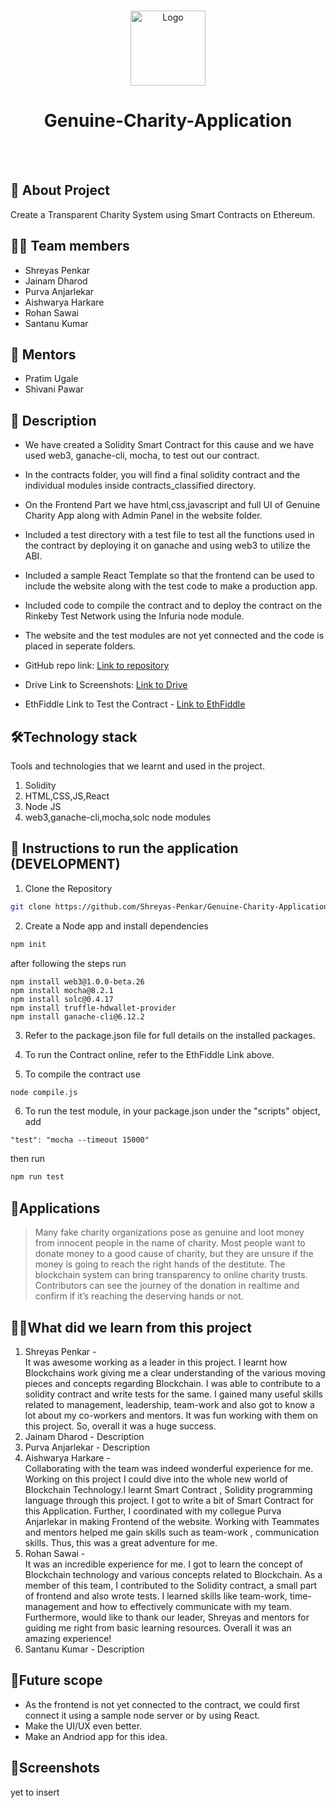 
<br />
<p align="center">
       <img src="https://drive.google.com/uc?export=view&id=17oE81x8pLWTI3GjqXKJKAtfxnJMUpdNl" alt="Logo" width="120" height="120">


  <h1 align="center">Genuine-Charity-Application</h1>
    <br><br>
  </p>
</p>


## 🤔 About Project

Create a Transparent Charity System using Smart Contracts on Ethereum.
## 👨‍💻 Team members
* Shreyas Penkar
* Jainam Dharod
* Purva Anjarlekar
* Aishwarya Harkare
* Rohan Sawai
* Santanu Kumar

## 🙏 Mentors
* Pratim Ugale
* Shivani Pawar

## 📃 Description

* We have created a Solidity Smart Contract for this cause and we have used web3, ganache-cli, mocha, to test out our contract.

* In the contracts folder, you will find a final solidity contract and the individual modules inside contracts_classified directory.

* On the Frontend Part we have html,css,javascript and full UI of Genuine Charity App along with Admin Panel in the website folder.

* Included a test directory with a test file to test all the functions used in the contract by deploying it on ganache and using web3 to utilize the ABI.

* Included a sample React Template so that the frontend can be used to include the website along with the test code to make a production app.

* Included code to compile the contract and to deploy the contract on the Rinkeby Test Network using the Infuria node module.

* The website and the test modules are not yet connected and the code is placed in seperate folders.

* GitHub repo link: [Link to repository](https://github.com/Shreyas-Penkar/Genuine-Charity-Application)
* Drive Link to Screenshots: [Link to Drive](https://github.com/Shreyas-Penkar/Genuine-Charity-Application)
* EthFiddle Link to Test the Contract - [Link to EthFiddle](https://ethfiddle.com/4iviewhMlS)

## 🛠Technology stack

Tools and technologies that we learnt and used in the project.

1. Solidity
2. HTML,CSS,JS,React
3. Node JS
4. web3,ganache-cli,mocha,solc node modules

## 🚀 Instructions to run the application (DEVELOPMENT)

1. Clone the Repository

```bash
git clone https://github.com/Shreyas-Penkar/Genuine-Charity-Application.git
```

2. Create a Node app and install dependencies

```bash
npm init
```
after following the steps run 
```
npm install web3@1.0.0-beta.26
npm install mocha@8.2.1
npm install solc@0.4.17
npm install truffle-hdwallet-provider
npm install ganache-cli@6.12.2
```

3. Refer to the package.json file for full details on the installed packages.

4. To run the Contract online, refer to the EthFiddle Link above.

5. To compile the contract use 
```bash
node compile.js
```

6. To run the test module, in your package.json under the "scripts" object, add 
```
"test": "mocha --timeout 15000"
```
then run 
```bash
npm run test
```


## 📝Applications
> Many fake charity organizations pose as genuine and loot money from innocent people in the name of charity. Most people want to donate money to a good cause of charity, but they are unsure if the money is going to reach the right hands of the destitute.  The blockchain system can bring transparency to online charity trusts. Contributors can see the journey of the donation in realtime and confirm if it’s reaching the deserving hands or not.

## 👨‍🎓What did we learn from this project

1. Shreyas Penkar - </br> It was awesome working as a leader in this project. I learnt how Blockchains work giving me a clear understanding of the various moving pieces and concepts regarding Blockchain. I was able to contribute to a solidity contract and write tests for the same. I gained many useful skills related to management, leadership, team-work and also got to know a lot about my co-workers and mentors. It was fun working with them on this project. So, overall it was a huge success.
2. Jainam Dharod - Description
3. Purva Anjarlekar - Description
4. Aishwarya Harkare - </br> Collaborating with the team was indeed wonderful experience for me. Working on this project I could dive into the whole new world of Blockchain Technology.I learnt Smart Contract , Solidity programming language through this project. I got to write a bit of Smart Contract for this Application. Further, I coordinated with my collegue Purva Anjarlekar in making Frontend of the website. Working with Teammates and mentors helped me gain skills such as team-work , communication skills. Thus, this was a great adventure for me.
5. Rohan Sawai - </br> It was an incredible experience for me. I got to learn the concept of Blockchain technology and various concepts related to Blockchain. As a member of this team, I contributed to the Solidity contract, a small part of frontend and also wrote tests. I learned skills like team-work, time-management and how to effectively communicate with my team. Furthermore, would like to thank our leader, Shreyas and mentors for guiding me right from basic learning resources. Overall it was an amazing experience!    
6. Santanu Kumar - Description



## 🔮Future scope
* As the frontend is not yet connected to the contract, we could first connect it using a sample node server or by using React.
* Make the UI/UX even better.
* Make an Andriod app for this idea.

## 🎨Screenshots
yet to insert
